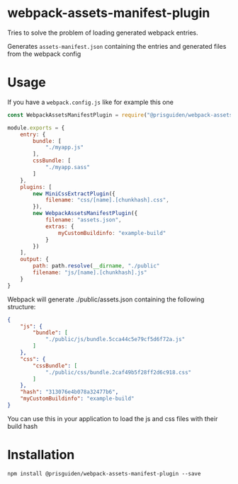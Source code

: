 # webpack-assets-manifest-plugin

Tries to solve the problem of loading generated webpack entries.

Generates `assets-manifest.json` containing the entries and generated files
from the webpack config

# Usage

If you have a `webpack.config.js` like for example this one

```js
const WebpackAssetsManifestPlugin = require("@prisguiden/webpack-assets-manifest-plugin")

module.exports = {
    entry: {
        bundle: [
            "./myapp.js"
        ],
        cssBundle: [
            "./myapp.sass"
        ]
    },
    plugins: [
        new MiniCssExtractPlugin({
            filename: "css/[name].[chunkhash].css",
        }),
        new WebpackAssetsManifestPlugin({
            filename: "assets.json",
            extras: {
                myCustomBuildinfo: "example-build"
            }
        })
    ],
    output: {
        path: path.resolve(__dirname, "./public"
        filename: "js/[name].[chunkhash].js"
    }
}
```

Webpack will generate ./public/assets.json containing the following structure:

```json
{
    "js": {
        "bundle": [
            "./public/js/bundle.5cca44c5e79cf5d6f72a.js"
        ]
    },
    "css": {
        "cssBundle": [
            "./public/css/bundle.2caf49b5f28ff2d6c918.css"
        ]
    },
    "hash": "313076e4b078a32477b6",
    "myCustomBuildinfo": "example-build"
}
```

You can use this in your application to load the js and css files with their build hash

# Installation
```shell
npm install @prisguiden/webpack-assets-manifest-plugin --save
```
